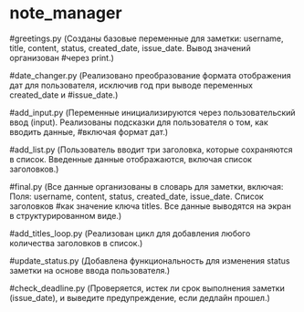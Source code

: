 # note_manager
#greetings.py (Созданы базовые переменные для заметки: username, title, content, status, created_date, issue_date. Вывод значений организован #через print.)

#date_changer.py (Реализовано преобразование формата отображения дат для пользователя, исключив год при выводе переменных created_date и #issue_date.)

#add_input.py (Переменные инициализируются через пользовательский ввод (input). Реализованы подсказки для пользователя о том, как вводить данные, #включая формат дат.)

#add_list.py (Пользователь вводит три заголовка, которые сохраняются в список. Введенные данные отображаются, включая список заголовков.)

#final.py (Все данные организованы в словарь для заметки, включая: Поля: username, content, status, created_date, issue_date. Список заголовков #как значение ключа titles. Все данные выводятся на экран в структурированном виде.)

#add_titles_loop.py (Реализован цикл для добавления любого количества заголовков в список.)

#update_status.py (Добавлена функциональность для изменения status заметки на основе ввода пользователя.)

#check_deadline.py (Проверяется, истек ли срок выполнения заметки (issue_date), и выведите предупреждение, если дедлайн прошел.)
